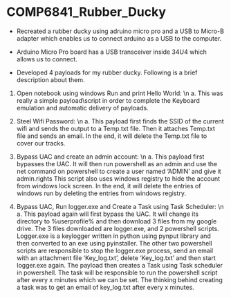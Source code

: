 # COMP6841_Rubber_Ducky

- Recreated a rubber ducky using adruino micro pro and a USB to Micro-B adapter which enables us to connect arduino as a USB to the computer.

- Arduino Micro Pro board has a USB transceiver inside 34U4 which allows us to connect.

- Developed 4 payloads for my rubber ducky. Following is a brief description about them.

1. Open notebook using windows Run and print Hello World: \n
   a. This was really a simple payload\script in order to complete the Keyboard emulation and automatic delivery of payloads.

 2. Steel Wifi Password: \n
   a. This payload first finds the SSID of the current wifi and sends the output to a Temp.txt file. Then it attaches Temp.txt file and sends an email. In the end, it will delete the Temp.txt file to cover our tracks.

 3. Bypass UAC and create an admin account: \n
   a. This payload first bypasses the UAC. It will then run powershell as an admin and use the net command on powershell to create a user named ‘ADMIN’ and give it admin.rights This script also uses windows registry to hide the account from windows lock screen. In the end, it will delete the entries of windows run by deleting the entries from windows registry.

 4. Bypass UAC, Run logger.exe and Create a Task using Task Scheduler: \n
   a. This payload again will first bypass the UAC. It will change its directory to %userprofile% and then download 3 files from my google drive. The 3 files downloaded are logger.exe, and 2 powershell scripts. Logger.exe is a keylogger written in python using pynput library and then converted to an exe using pyinstaller. The other two powershell scripts are responsible to stop the logger.exe process, send an email with an attachment file ‘Key_log.txt’, delete ‘Key_log.txt’ and then start logger.exe again. The payload then creates a Task using Task scheduler in powershell. The task will be responsible to run the powershell script after every x minutes which we can be set. The thinking behind creating a task was to get an email of key_log.txt after every x minutes.